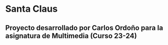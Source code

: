 # Santa Claus
## Proyecto desarrollado por Carlos Ordoño para la asignatura de Multimedia (Curso 23-24)
